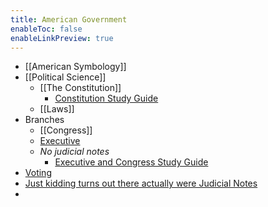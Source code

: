 ```yaml
---
title: American Government
enableToc: false
enableLinkPreview: true
---
```


- [[American Symbology]]
- [[Political Science]]
	- [[The Constitution]]
		- [Constitution Study Guide](notes/Spring%202023/American%20Government/Constitution%20Study%20Guide.md)
	- [[Laws]]
- Branches
	- [[Congress]]
	- [Executive](notes/Spring%202023/American%20Government/Executive.md)
	- *No judicial notes*
		- [Executive and Congress Study Guide](notes/Spring%202023/American%20Government/Executive%20and%20Congress%20Study%20Guide.md)
- [Voting](notes/Spring%202023/American%20Government/Voting.md)
- [Just kidding turns out there actually were Judicial Notes](notes/Spring%202023/American%20Government/Judicial%20Notes.md)
- 